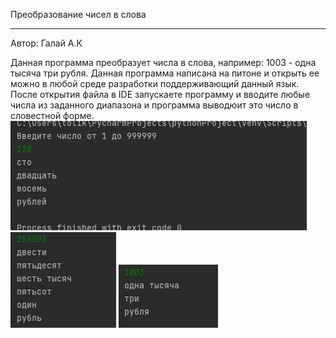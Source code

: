 Преобразование чисел в слова
________________________________
Автор: Галай А.К

Данная программа преобразует числа в слова, например: 1003 - одна тысяча три рубля.
Данная программа написана на питоне и открыть ее можно в любой среде разработки поддерживающий данный язык.
После открытия файла в IDE запускаете программу и вводите любые числа из заданного диапазона и программа выводюит это число в словестной форме.
![Image alt](https://github.com/NowStrongTea/-/blob/master/w-G8H6GFIZU.jpg)
![Image alt](https://github.com/NowStrongTea/-/blob/master/MJ8T3f88osU.jpg)
![Image alt](https://github.com/NowStrongTea/-/blob/master/-NKTImzq6NM.jpg)

